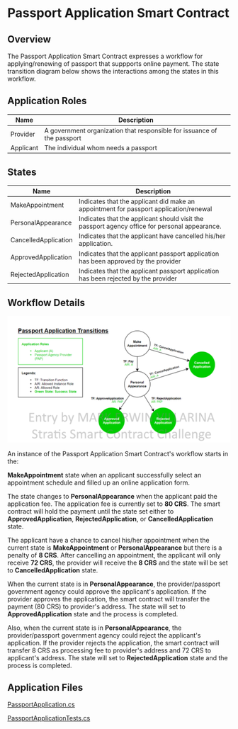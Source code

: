 Passport Application Smart Contract
==============================

Overview 
---------

The Passport Application Smart Contract expresses a workflow for applying/renewing of passport that suppports online payment. The state transition diagram below shows the interactions among the states in this workflow. 

Application Roles 
------------------

| Name                   | Description                                       |
|------------------------|---------------------------------------------------|
| Provider 				 | A government organization that responsible for issuance of the passport |
| Applicant    			 | The individual whom needs a passport |


States 
-------

| Name                   | Description                                       |
|------------------------|---------------------------------------------------|
|MakeAppointment 		 | Indicates that the applicant did make an appointment for passport application/renewal |
|PersonalAppearance 	 | Indicates that the applicant should visit the passport agency office for personal appearance.|
|CancelledApplication 	 | Indicates that the applicant have cancelled his/her application.|
|ApprovedApplication 	 | Indicates that the applicant passport application has been approved by the provider |
|RejectedApplication 	 | Indicates that the applicant passport application has been rejected by the provider |

Workflow Details
----------------

![](diagram.png)



An instance of the Passport Application Smart Contract's workflow starts in the:

<b>MakeAppointment</b> state when an applicant successfully select an appointment schedule and filled up an online application form. 

The state changes to <b>PersonalAppearance</b> when the applicant paid the application fee. The application fee is currently set to <b>80 CRS</b>. The smart contract will hold the payment until the state set either to <b>ApprovedApplication</b>, <b>RejectedApplication</b>, or <b>CancelledApplication</b> state.

The applicant have a chance to cancel his/her appointment when the current state is <b>MakeAppointment</b> or <b>PersonalAppearance</b> but there is a penalty of <b>8 CRS</b>. After cancelling an appointment,  the applicant will only receive <b>72 CRS</b>, the provider will receive the <b>8 CRS</b> and the state will be set to <b>CancelledApplication</b> state.

When the current state is in <b>PersonalAppearance</b>, the provider/passport government agency could approve the applicant's application. If the provider approves the application, the smart contract will transfer the payment (80 CRS) to provider's address. The state will set to <b>ApprovedApplication</b> state and the process is completed.

Also, when the current state is in <b>PersonalAppearance</b>, the provider/passport government agency could reject the applicant's application. If the provider rejects the application, the smart contract will transfer 8 CRS as processing fee to provider's address and 72 CRS to applicant's address. The state will set to <b>RejectedApplication</b> state and the process is completed.

Application Files
-----------------
[PassportApplication.cs](./PassportApplicationContract/PassportApplication.cs)

[PassportApplicationTests.cs](./PassportApplicationContract.Tests/PassportApplicationTests.cs)
